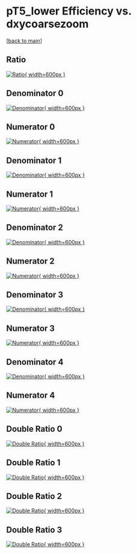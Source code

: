 # pT5_lower Efficiency vs. dxycoarsezoom

[[back to main](./)]



## Ratio

[![Ratio](../mtv/var/pT5_lower_vtr_11_0_eff_dxycoarsezoom.png){ width=600px }](../mtv/var/pT5_lower_vtr_11_0_eff_dxycoarsezoom.pdf)

## Denominator 0

[![Denominator](../mtv/den/pT5_lower_vtr_11_0_eff_dxycoarsezoom_den0.png){ width=600px }](../mtv/den/pT5_lower_vtr_11_0_eff_dxycoarsezoom_den0.pdf)

## Numerator 0

[![Numerator](../mtv/num/pT5_lower_vtr_11_0_eff_dxycoarsezoom_num0.png){ width=600px }](../mtv/num/pT5_lower_vtr_11_0_eff_dxycoarsezoom_num0.pdf)

## Denominator 1

[![Denominator](../mtv/den/pT5_lower_vtr_11_0_eff_dxycoarsezoom_den1.png){ width=600px }](../mtv/den/pT5_lower_vtr_11_0_eff_dxycoarsezoom_den1.pdf)

## Numerator 1

[![Numerator](../mtv/num/pT5_lower_vtr_11_0_eff_dxycoarsezoom_num1.png){ width=600px }](../mtv/num/pT5_lower_vtr_11_0_eff_dxycoarsezoom_num1.pdf)

## Denominator 2

[![Denominator](../mtv/den/pT5_lower_vtr_11_0_eff_dxycoarsezoom_den2.png){ width=600px }](../mtv/den/pT5_lower_vtr_11_0_eff_dxycoarsezoom_den2.pdf)

## Numerator 2

[![Numerator](../mtv/num/pT5_lower_vtr_11_0_eff_dxycoarsezoom_num2.png){ width=600px }](../mtv/num/pT5_lower_vtr_11_0_eff_dxycoarsezoom_num2.pdf)

## Denominator 3

[![Denominator](../mtv/den/pT5_lower_vtr_11_0_eff_dxycoarsezoom_den3.png){ width=600px }](../mtv/den/pT5_lower_vtr_11_0_eff_dxycoarsezoom_den3.pdf)

## Numerator 3

[![Numerator](../mtv/num/pT5_lower_vtr_11_0_eff_dxycoarsezoom_num3.png){ width=600px }](../mtv/num/pT5_lower_vtr_11_0_eff_dxycoarsezoom_num3.pdf)

## Denominator 4

[![Denominator](../mtv/den/pT5_lower_vtr_11_0_eff_dxycoarsezoom_den4.png){ width=600px }](../mtv/den/pT5_lower_vtr_11_0_eff_dxycoarsezoom_den4.pdf)

## Numerator 4

[![Numerator](../mtv/num/pT5_lower_vtr_11_0_eff_dxycoarsezoom_num4.png){ width=600px }](../mtv/num/pT5_lower_vtr_11_0_eff_dxycoarsezoom_num4.pdf)

## Double Ratio 0

[![Double Ratio](../mtv/ratio/pT5_lower_vtr_11_0_eff_dxycoarsezoom_ratio0.png){ width=600px }](../mtv/ratio/pT5_lower_vtr_11_0_eff_dxycoarsezoom_ratio0.pdf)

## Double Ratio 1

[![Double Ratio](../mtv/ratio/pT5_lower_vtr_11_0_eff_dxycoarsezoom_ratio1.png){ width=600px }](../mtv/ratio/pT5_lower_vtr_11_0_eff_dxycoarsezoom_ratio1.pdf)

## Double Ratio 2

[![Double Ratio](../mtv/ratio/pT5_lower_vtr_11_0_eff_dxycoarsezoom_ratio2.png){ width=600px }](../mtv/ratio/pT5_lower_vtr_11_0_eff_dxycoarsezoom_ratio2.pdf)

## Double Ratio 3

[![Double Ratio](../mtv/ratio/pT5_lower_vtr_11_0_eff_dxycoarsezoom_ratio3.png){ width=600px }](../mtv/ratio/pT5_lower_vtr_11_0_eff_dxycoarsezoom_ratio3.pdf)

